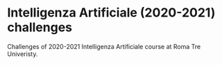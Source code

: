 # Intelligenza Artificiale (2020-2021) challenges
 Challenges of 2020-2021 Intelligenza Artificiale course at Roma Tre Univeristy.
